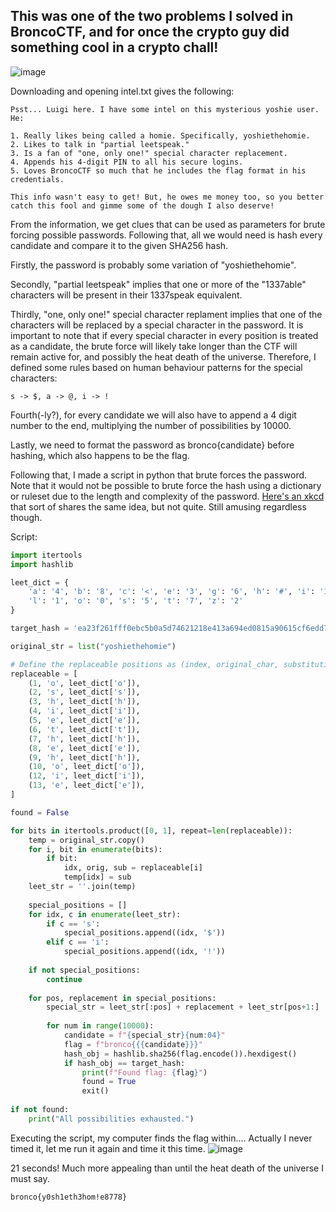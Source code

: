 ## This was one of the two problems I solved in BroncoCTF, and for once the crypto guy did something cool in a crypto chall!
![image](https://github.com/user-attachments/assets/27287223-4f12-429f-8fa9-d1b7ecdc29f2)

Downloading and opening intel.txt gives the following:
```
Psst... Luigi here. I have some intel on this mysterious yoshie user. He:

1. Really likes being called a homie. Specifically, yoshiethehomie.
2. Likes to talk in "partial leetspeak."
3. Is a fan of "one, only one!" special character replacement.
4. Appends his 4-digit PIN to all his secure logins.
5. Loves BroncoCTF so much that he includes the flag format in his credentials.

This info wasn't easy to get! But, he owes me money too, so you better catch this fool and gimme some of the dough I also deserve!
```
From the information, we get clues that can be used as parameters for brute forcing possible passwords. Following that, all we would need is hash every candidate and compare it to the given SHA256 hash. 

Firstly, the password is probably some variation of "yoshiethehomie". 

Secondly, "partial leetspeak" implies that one or more of the "1337able" characters will be present in their 1337speak equivalent. 

Thirdly, "one, only one!" special character replament implies that one of the characters will be replaced by a special character in the password. It is important to note that if every special character in every position is treated as a candidate, the brute force will likely take longer than the CTF will remain active for, and possibly the heat death of the universe. Therefore, I defined some rules based on human behaviour patterns for the special characters:
```
s -> $, a -> @, i -> !
```

Fourth(-ly?), for every candidate we will also have to append a 4 digit number to the end, multiplying the number of possibilities by 10000. 

Lastly, we need to format the password as bronco{candidate} before hashing, which also happens to be the flag.

Following that, I made a script in python that brute forces the password. Note that it would not be possible to brute force the hash using a dictionary or ruleset due to the length and complexity of the password. [Here's an xkcd](https://xkcd.com/936/) that sort of shares the same idea, but not quite. Still amusing regardless though.

Script:
```python
import itertools
import hashlib

leet_dict = {
    'a': '4', 'b': '8', 'c': '<', 'e': '3', 'g': '6', 'h': '#', 'i': '1',
    'l': '1', 'o': '0', 's': '5', 't': '7', 'z': '2'
}

target_hash = 'ea23f261fff0ebc5b0a5d74621218e413a694ed0815a90615cf6edd7b49e6d0d'

original_str = list("yoshiethehomie")

# Define the replaceable positions as (index, original_char, substitution)
replaceable = [
    (1, 'o', leet_dict['o']),
    (2, 's', leet_dict['s']),
    (3, 'h', leet_dict['h']),
    (4, 'i', leet_dict['i']),
    (5, 'e', leet_dict['e']),
    (6, 't', leet_dict['t']),
    (7, 'h', leet_dict['h']),
    (8, 'e', leet_dict['e']),
    (9, 'h', leet_dict['h']),
    (10, 'o', leet_dict['o']),
    (12, 'i', leet_dict['i']),
    (13, 'e', leet_dict['e']),
]

found = False

for bits in itertools.product([0, 1], repeat=len(replaceable)):
    temp = original_str.copy()
    for i, bit in enumerate(bits):
        if bit:
            idx, orig, sub = replaceable[i]
            temp[idx] = sub
    leet_str = ''.join(temp)
    
    special_positions = []
    for idx, c in enumerate(leet_str):
        if c == 's':
            special_positions.append((idx, '$'))
        elif c == 'i':
            special_positions.append((idx, '!'))
    
    if not special_positions:
        continue  
    
    for pos, replacement in special_positions:
        special_str = leet_str[:pos] + replacement + leet_str[pos+1:]
        
        for num in range(10000):
            candidate = f"{special_str}{num:04}"
            flag = f"bronco{{{candidate}}}"
            hash_obj = hashlib.sha256(flag.encode()).hexdigest()
            if hash_obj == target_hash:
                print(f"Found flag: {flag}")
                found = True
                exit()
    
if not found:
    print("All possibilities exhausted.")
```
Executing the script, my computer finds the flag within.... Actually I never timed it, let me run it again and time it this time. 
![image](https://github.com/user-attachments/assets/9dab7189-8154-4f6b-82e9-83c67ca8f332)

21 seconds! Much more appealing than until the heat death of the universe I must say.
```
bronco{y0sh1eth3hom!e8778}
```
